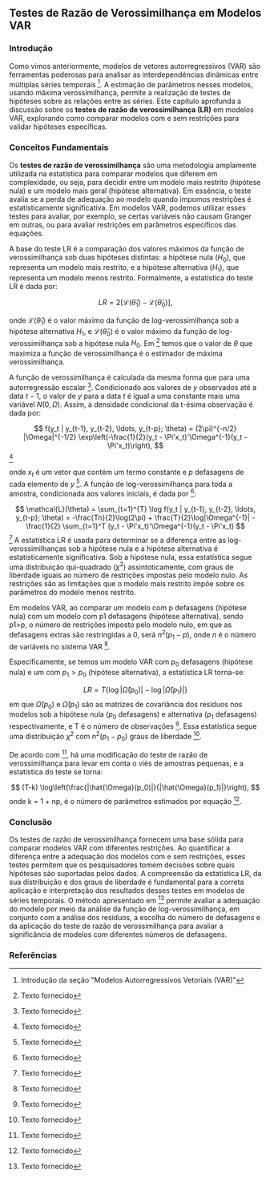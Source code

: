 ## Testes de Razão de Verossimilhança em Modelos VAR
### Introdução
Como vimos anteriormente, modelos de vetores autorregressivos (VAR) são ferramentas poderosas para analisar as interdependências dinâmicas entre múltiplas séries temporais [^2]. A estimação de parâmetros nesses modelos, usando máxima verossimilhança, permite a realização de testes de hipóteses sobre as relações entre as séries. Este capítulo aprofunda a discussão sobre os **testes de razão de verossimilhança (LR)** em modelos VAR, explorando como comparar modelos com e sem restrições para validar hipóteses específicas.

### Conceitos Fundamentais
Os **testes de razão de verossimilhança** são uma metodologia amplamente utilizada na estatística para comparar modelos que diferem em complexidade, ou seja, para decidir entre um modelo mais restrito (hipótese nula) e um modelo mais geral (hipótese alternativa). Em essência, o teste avalia se a perda de adequação ao modelo quando impomos restrições é estatisticamente significativa. Em modelos VAR, podemos utilizar esses testes para avaliar, por exemplo, se certas variáveis não causam Granger em outras, ou para avaliar restrições em parâmetros específicos das equações.

A base do teste LR é a comparação dos valores máximos da função de verossimilhança sob duas hipóteses distintas: a hipótese nula ($H_0$), que representa um modelo mais restrito, e a hipótese alternativa ($H_1$), que representa um modelo menos restrito. Formalmente, a estatística do teste LR é dada por:

$$ LR = 2[\mathcal{L}(\hat{\theta}_1) - \mathcal{L}(\hat{\theta}_0)], $$

onde $\mathcal{L}(\hat{\theta}_1)$ é o valor máximo da função de log-verossimilhança sob a hipótese alternativa $H_1$, e $\mathcal{L}(\hat{\theta}_0)$ é o valor máximo da função de log-verossimilhança sob a hipótese nula $H_0$. Em [^1] temos que o valor de $\theta$ que maximiza a função de verossimilhança é o estimador de máxima verossimilhança.

A função de verossimilhança é calculada da mesma forma que para uma autorregressão escalar [^1]. Condicionado aos valores de $y$ observados até a data $t-1$, o valor de $y$ para a data $t$ é igual a uma constante mais uma variável $N(0, \Omega)$. Assim, a densidade condicional da t-ésima observação é dada por:

$$ f(y_t | y_{t-1}, y_{t-2}, \ldots, y_{t-p}; \theta) = (2\pi)^{-n/2} |\Omega|^{-1/2} \exp\left(-\frac{1}{2}(y_t - \Pi'x_t)'\Omega^{-1}(y_t - \Pi'x_t)\right), $$ [^1]

onde $x_t$ é um vetor que contém um termo constante e $p$ defasagens de cada elemento de $y$ [^1]. A função de log-verossimilhança para toda a amostra, condicionada aos valores iniciais, é dada por [^1]:

$$ \mathcal{L}(\theta) =  \sum_{t=1}^{T} \log f(y_t | y_{t-1}, y_{t-2}, \ldots, y_{t-p}; \theta) = -\frac{Tn}{2}\log(2\pi) + \frac{T}{2}\log|\Omega^{-1}| - \frac{1}{2} \sum_{t=1}^T (y_t - \Pi'x_t)'\Omega^{-1}(y_t - \Pi'x_t) $$ [^1]
A estatística LR é usada para determinar se a diferença entre as log-verossimilhanças sob a hipótese nula e a hipótese alternativa é estatisticamente significativa. Sob a hipótese nula, essa estatística segue uma distribuição qui-quadrado ($\chi^2$) assintoticamente, com graus de liberdade iguais ao número de restrições impostas pelo modelo nulo. As restrições são as limitações que o modelo mais restrito impõe sobre os parâmetros do modelo menos restrito.

Em modelos VAR, ao comparar um modelo com p defasagens (hipótese nula) com um modelo com p1 defasagens (hipótese alternativa), sendo p1>p, o número de restrições imposto pelo modelo nulo, em que as defasagens extras são restringidas a 0, será $n^2(p_1 - p)$, onde $n$ é o número de variáveis no sistema VAR [^1].

Especificamente, se temos um modelo VAR com $p_0$ defasagens (hipótese nula) e um com $p_1 > p_0$ (hipótese alternativa), a estatística LR torna-se:

$$ LR = T\{\log|\hat{\Omega}(p_0)| - \log|\hat{\Omega}(p_1)|\} $$
em que $\hat{\Omega}(p_0)$ e $\hat{\Omega}(p_1)$ são as matrizes de covariância dos resíduos nos modelos sob a hipótese nula ($p_0$ defasagens) e alternativa ($p_1$ defasagens) respectivamente, e T é o número de observações [^1]. Essa estatística segue uma distribuição $\chi^2$ com $n^2(p_1 - p_0)$ graus de liberdade [^1].

De acordo com [^1], há uma modificação do teste de razão de verossimilhança para levar em conta o viés de amostras pequenas, e a estatística do teste se torna:

$$ (T-k) \log\left(\frac{|\hat{\Omega}(p_0)|}{|\hat{\Omega}(p_1)|}\right), $$
onde k = 1 + np, é o número de parâmetros estimados por equação [^1].

### Conclusão
Os testes de razão de verossimilhança fornecem uma base sólida para comparar modelos VAR com diferentes restrições. Ao quantificar a diferença entre a adequação dos modelos com e sem restrições, esses testes permitem que os pesquisadores tomem decisões sobre quais hipóteses são suportadas pelos dados. A compreensão da estatística LR, da sua distribuição e dos graus de liberdade é fundamental para a correta aplicação e interpretação dos resultados desses testes em modelos de séries temporais. O método apresentado em [^1] permite avaliar a adequação do modelo por meio da análise da função de log-verossimilhança, em conjunto com a análise dos resíduos, a escolha do número de defasagens e da aplicação do teste de razão de verossimilhança para avaliar a significância de modelos com diferentes números de defasagens.

### Referências
[^1]: Texto fornecido
[^2]: Introdução da seção "Modelos Autorregressivos Vetoriais (VAR)"
<!-- END -->
